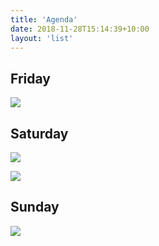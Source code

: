 ```yaml
---
title: 'Agenda'
date: 2018-11-28T15:14:39+10:00
layout: 'list'
---
```


## Friday

<a href="/images/bitdevs.png"><img src="/images/bitdevs.png"></a>

## Saturday

<a href="/images/agenda1.png"><img src="/images/agenda1.png"></a>

<a href="/images/wib.jpg"><img src="/images/wib.jpg"></a>

## Sunday

<a href="/images/agenda2.png"><img src="/images/agenda2.png"></a>

